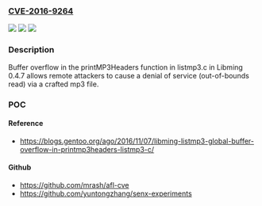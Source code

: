 ### [CVE-2016-9264](https://cve.mitre.org/cgi-bin/cvename.cgi?name=CVE-2016-9264)
![](https://img.shields.io/static/v1?label=Product&message=n%2Fa&color=blue)
![](https://img.shields.io/static/v1?label=Version&message=n%2Fa&color=blue)
![](https://img.shields.io/static/v1?label=Vulnerability&message=n%2Fa&color=brighgreen)

### Description

Buffer overflow in the printMP3Headers function in listmp3.c in Libming 0.4.7 allows remote attackers to cause a denial of service (out-of-bounds read) via a crafted mp3 file.

### POC

#### Reference
- https://blogs.gentoo.org/ago/2016/11/07/libming-listmp3-global-buffer-overflow-in-printmp3headers-listmp3-c/

#### Github
- https://github.com/mrash/afl-cve
- https://github.com/yuntongzhang/senx-experiments

